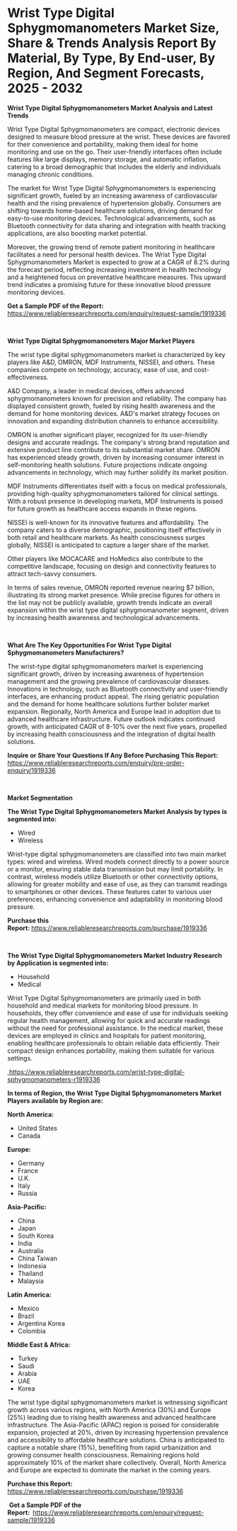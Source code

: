 <p><h1>Wrist Type Digital Sphygmomanometers Market Size, Share & Trends Analysis Report By Material, By Type, By End-user, By Region, And Segment Forecasts, 2025 - 2032</h1></p><p><strong>Wrist Type Digital Sphygmomanometers Market Analysis and Latest Trends</strong></p>
<p><p>Wrist Type Digital Sphygmomanometers are compact, electronic devices designed to measure blood pressure at the wrist. These devices are favored for their convenience and portability, making them ideal for home monitoring and use on the go. Their user-friendly interfaces often include features like large displays, memory storage, and automatic inflation, catering to a broad demographic that includes the elderly and individuals managing chronic conditions.</p><p>The market for Wrist Type Digital Sphygmomanometers is experiencing significant growth, fueled by an increasing awareness of cardiovascular health and the rising prevalence of hypertension globally. Consumers are shifting towards home-based healthcare solutions, driving demand for easy-to-use monitoring devices. Technological advancements, such as Bluetooth connectivity for data sharing and integration with health tracking applications, are also boosting market potential.</p><p>Moreover, the growing trend of remote patient monitoring in healthcare facilitates a need for personal health devices. The Wrist Type Digital Sphygmomanometers Market is expected to grow at a CAGR of 8.2% during the forecast period, reflecting increasing investment in health technology and a heightened focus on preventative healthcare measures. This upward trend indicates a promising future for these innovative blood pressure monitoring devices.</p></p>
<p><strong>Get a Sample PDF of the Report:&nbsp;</strong> <a href="https://www.reliableresearchreports.com/enquiry/request-sample/1919336?utm_campaign=3048&utm_medium=2&utm_source=Github&utm_content=ia&utm_term=16042025&utm_id=wrist-type-digital-sphygmomanometers">https://www.reliableresearchreports.com/enquiry/request-sample/1919336</a></p>
<p>&nbsp;</p>
<p><strong>Wrist Type Digital Sphygmomanometers Major Market Players</strong></p>
<p><p>The wrist type digital sphygmomanometers market is characterized by key players like A&D, OMRON, MDF Instruments, NISSEI, and others. These companies compete on technology, accuracy, ease of use, and cost-effectiveness.</p><p>A&D Company, a leader in medical devices, offers advanced sphygmomanometers known for precision and reliability. The company has displayed consistent growth, fueled by rising health awareness and the demand for home monitoring devices. A&D's market strategy focuses on innovation and expanding distribution channels to enhance accessibility.</p><p>OMRON is another significant player, recognized for its user-friendly designs and accurate readings. The company's strong brand reputation and extensive product line contribute to its substantial market share. OMRON has experienced steady growth, driven by increasing consumer interest in self-monitoring health solutions. Future projections indicate ongoing advancements in technology, which may further solidify its market position.</p><p>MDF Instruments differentiates itself with a focus on medical professionals, providing high-quality sphygmomanometers tailored for clinical settings. With a robust presence in developing markets, MDF Instruments is poised for future growth as healthcare access expands in these regions.</p><p>NISSEI is well-known for its innovative features and affordability. The company caters to a diverse demographic, positioning itself effectively in both retail and healthcare markets. As health consciousness surges globally, NISSEI is anticipated to capture a larger share of the market.</p><p>Other players like MOCACARE and HoMedics also contribute to the competitive landscape, focusing on design and connectivity features to attract tech-savvy consumers.</p><p>In terms of sales revenue, OMRON reported revenue nearing $7 billion, illustrating its strong market presence. While precise figures for others in the list may not be publicly available, growth trends indicate an overall expansion within the wrist type digital sphygmomanometer segment, driven by increasing health awareness and technological advancements.</p></p>
<p>&nbsp;</p>
<p><strong>What Are The Key Opportunities For Wrist Type Digital Sphygmomanometers Manufacturers?</strong></p>
<p><p>The wrist-type digital sphygmomanometers market is experiencing significant growth, driven by increasing awareness of hypertension management and the growing prevalence of cardiovascular diseases. Innovations in technology, such as Bluetooth connectivity and user-friendly interfaces, are enhancing product appeal. The rising geriatric population and the demand for home healthcare solutions further bolster market expansion. Regionally, North America and Europe lead in adoption due to advanced healthcare infrastructure. Future outlook indicates continued growth, with anticipated CAGR of 8-10% over the next five years, propelled by increasing health consciousness and the integration of digital health solutions.</p></p>
<p><strong>Inquire or Share Your Questions If Any Before Purchasing This Report:</strong> <a href="https://www.reliableresearchreports.com/enquiry/pre-order-enquiry/1919336?utm_campaign=3048&utm_medium=2&utm_source=Github&utm_content=ia&utm_term=16042025&utm_id=wrist-type-digital-sphygmomanometers">https://www.reliableresearchreports.com/enquiry/pre-order-enquiry/1919336</a></p>
<p>&nbsp;</p>
<p><strong>Market Segmentation</strong></p>
<p><strong>The Wrist Type Digital Sphygmomanometers Market Analysis by types is segmented into:</strong></p>
<p><ul><li>Wired</li><li>Wireless</li></ul></p>
<p><p>Wrist-type digital sphygmomanometers are classified into two main market types: wired and wireless. Wired models connect directly to a power source or a monitor, ensuring stable data transmission but may limit portability. In contrast, wireless models utilize Bluetooth or other connectivity options, allowing for greater mobility and ease of use, as they can transmit readings to smartphones or other devices. These features cater to various user preferences, enhancing convenience and adaptability in monitoring blood pressure.</p></p>
<p><strong>Purchase this Report:&nbsp;</strong><a href="https://www.reliableresearchreports.com/purchase/1919336?utm_campaign=3048&utm_medium=2&utm_source=Github&utm_content=ia&utm_term=16042025&utm_id=wrist-type-digital-sphygmomanometers">https://www.reliableresearchreports.com/purchase/1919336</a></p>
<p>&nbsp;</p>
<p><strong>The Wrist Type Digital Sphygmomanometers Market Industry Research by Application is segmented into:</strong></p>
<p><ul><li>Household</li><li>Medical</li></ul></p>
<p><p>Wrist Type Digital Sphygmomanometers are primarily used in both household and medical markets for monitoring blood pressure. In households, they offer convenience and ease of use for individuals seeking regular health management, allowing for quick and accurate readings without the need for professional assistance. In the medical market, these devices are employed in clinics and hospitals for patient monitoring, enabling healthcare professionals to obtain reliable data efficiently. Their compact design enhances portability, making them suitable for various settings.</p></p>
<p><a href="https://www.reliableresearchreports.com/wrist-type-digital-sphygmomanometers-r1919336?utm_campaign=3048&utm_medium=2&utm_source=Github&utm_content=ia&utm_term=16042025&utm_id=wrist-type-digital-sphygmomanometers">&nbsp;https://www.reliableresearchreports.com/wrist-type-digital-sphygmomanometers-r1919336</a></p>
<p><strong>In terms of Region, the Wrist Type Digital Sphygmomanometers Market Players available by Region are:</strong></p>
<p>
    <p> <strong> North America: </strong>
        <ul>
            <li>United States</li>
            <li>Canada</li>
        </ul>
        </p> 
    <p> <strong> Europe: </strong>
        <ul>
            <li>Germany</li>
            <li>France</li>
            <li>U.K.</li>
            <li>Italy</li>
            <li>Russia</li>
        </ul>
        </p> 
    <p> <strong> Asia-Pacific: </strong>
        <ul>
            <li>China</li>
            <li>Japan</li>
            <li>South Korea</li>
            <li>India</li>
            <li>Australia</li>
            <li>China Taiwan</li>
            <li>Indonesia</li>
            <li>Thailand</li>
            <li>Malaysia</li>
        </ul>
        </p> 
    <p> <strong> Latin America: </strong>
        <ul>
            <li>Mexico</li>
            <li>Brazil</li>
            <li>Argentina Korea</li>
            <li>Colombia</li>
        </ul>
        </p> 
    <p> <strong> Middle East & Africa: </strong>
        <ul>
            <li>Turkey</li>
            <li>Saudi</li>
            <li>Arabia</li>
            <li>UAE</li>
            <li>Korea</li>
        </ul>
    </p>
    </p>
<p><p>The wrist type digital sphygmomanometers market is witnessing significant growth across various regions, with North America (30%) and Europe (25%) leading due to rising health awareness and advanced healthcare infrastructure. The Asia-Pacific (APAC) region is poised for considerable expansion, projected at 20%, driven by increasing hypertension prevalence and accessibility to affordable healthcare solutions. China is anticipated to capture a notable share (15%), benefiting from rapid urbanization and growing consumer health consciousness. Remaining regions hold approximately 10% of the market share collectively. Overall, North America and Europe are expected to dominate the market in the coming years.</p></p>
<p><strong>Purchase this Report: </strong><a href="https://www.reliableresearchreports.com/purchase/1919336?utm_campaign=3048&utm_medium=2&utm_source=Github&utm_content=ia&utm_term=16042025&utm_id=wrist-type-digital-sphygmomanometers">https://www.reliableresearchreports.com/purchase/1919336</a></p>
<p>&nbsp;<strong>Get a Sample PDF of the Report:&nbsp;&nbsp;</strong><a href="https://www.reliableresearchreports.com/enquiry/request-sample/1919336?utm_campaign=3048&utm_medium=2&utm_source=Github&utm_content=ia&utm_term=16042025&utm_id=wrist-type-digital-sphygmomanometers">https://www.reliableresearchreports.com/enquiry/request-sample/1919336</a></p>
<p><strong></strong></p>
<p><p></p><p></p><p></p></p>
